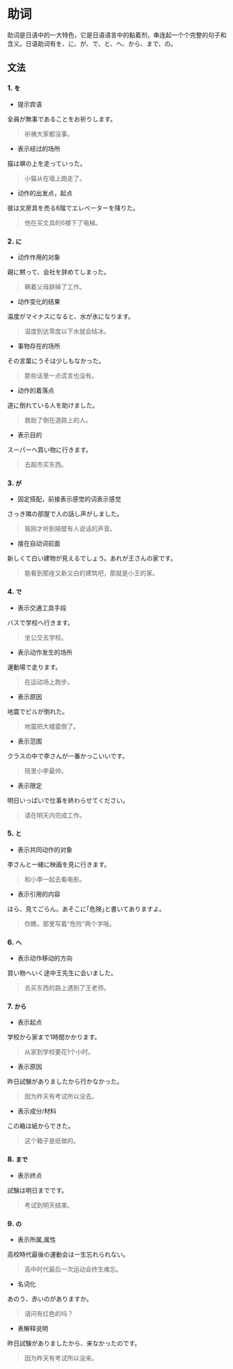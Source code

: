 # 助词

助词是日语中的一大特色，它是日语语言中的黏着剂，串连起一个个完整的句子和含义。日语助词有を、に、が、で、と、へ、から、まで、の。

## 文法

### 1. `を`

- 提示宾语

全員が無事であることをお祈りします。

> 祈祷大家都没事。

- 表示经过的场所

猫は塀の上を走っていった。  

> 小猫从在墙上跑走了。

- 动作的出发点，起点

彼は文房具を売る6階でエレベーターを降りた。

> 他在买文具的6楼下了电梯。

### 2. `に`

- 动作作用的对象

親に黙って、会社を辞めてしまった。

> 瞒着父母辞掉了工作。

- 动作变化的结果

温度がマイナスになると、水が氷になります。

> 温度到达零度以下水就会结冰。

- 事物存在的场所

その言葉にうそは少しもなかった。

> 那些话里一点谎言也没有。

- 动作的着落点

道に倒れている人を助けました。

> 救助了倒在道路上的人。

- 表示目的

スーパーへ買い物に行きます。

> 去超市买东西。

### 3. `が`

- 固定搭配，前接表示感觉的词表示感觉

さっき隣の部屋で人の話し声がしました。 

> 我刚才听到隔壁有人说话的声音。

- 接在自动词前面

新しくて白い建物が見えるでしょう。あれが王さんの家です。

> 能看到那座又新又白的建筑吧，那就是小王的家。

### 4. `で`

- 表示交通工具手段

バスで学校へ行きます。

> 坐公交去学校。

- 表示动作发生的场所

運動場で走ります。

> 在运动场上跑步。

- 表示原因

地震でビルが倒れた。

> 地震把大楼震倒了。

- 表示范围

クラスの中で李さんが一番かっこいいです。

> 班里小李最帅。

- 表示限定

明日いっぱいで仕事を終わらせてください。

> 请在明天内完成工作。

### 5. `と`

- 表示共同动作的对象

李さんと一緒に映画を見に行きます。

> 和小李一起去看电影。

- 表示引用的内容

ほら、見てごらん。あそこに｢危険｣と書いてありますよ。

> 你瞧，那里写着“危险”两个字哦。

### 6. `へ`

- 表示动作移动的方向

買い物へいく途中王先生に会いました。

> 去买东西的路上遇到了王老师。  

### 7. `から`

- 表示起点

学校から家まで1時間かかります。

> 从家到学校要花1个小时。

- 表示原因

昨日試験がありましたから行かなかった。

> 因为昨天有考试所以没去。

- 表示成分/材料

この箱は紙からできた。

> 这个箱子是纸做的。

### 8. `まで`

- 表示终点

試験は明日までです。

> 考试到明天结束。

### 9. `の`

- 表示所属,属性

高校時代最後の運動会は一生忘れられない。

> 高中时代最后一次运动会终生难忘。

- 名词化

あのう、赤いのがありますか。

> 请问有红色的吗？

- 表解释说明

昨日試験がありましたから、来なかったのです。

> 因为昨天有考试所以没来。
